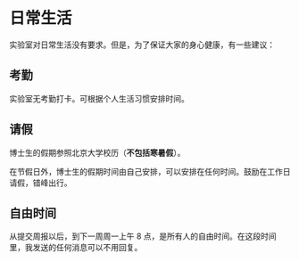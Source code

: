 # 日常生活

实验室对日常生活没有要求。但是，为了保证大家的身心健康，有一些建议：

## 考勤

实验室无考勤打卡。可根据个人生活习惯安排时间。

## 请假

博士生的假期参照北京大学校历（**不包括寒暑假**）。

在节假日外，博士生的假期时间由自己安排，可以安排在任何时间。鼓励在工作日请假，错峰出行。

## 自由时间

从提交周报以后，到下一周周一上午 8 点，是所有人的自由时间。在这段时间里，我发送的任何消息可以不用回复。
